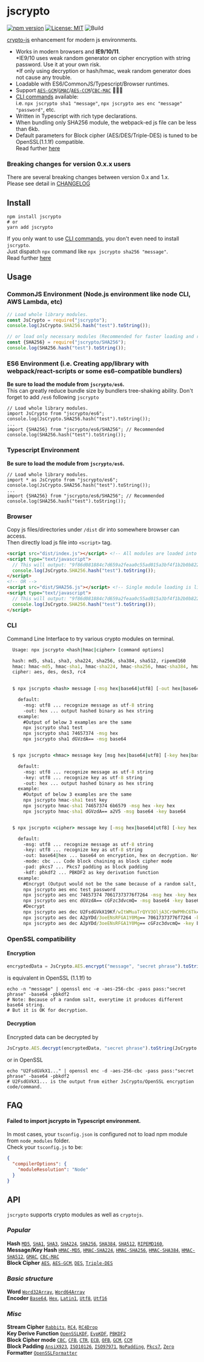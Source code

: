 # jscrypto
[![npm version](https://badge.fury.io/js/jscrypto.svg)](https://badge.fury.io/js/jscrypto)
[![License: MIT](https://img.shields.io/badge/License-MIT-yellow.svg)](https://opensource.org/licenses/MIT)
![Build](https://github.com/Hinaser/jscrypto/actions/workflows/test.yml/badge.svg?)

[crypto-js](https://github.com/brix/crypto-js) enhancement for modern js environments.

- Works in modern browsers and **IE9/10/11**.  
  \*IE9/10 uses weak random generator on cipher encryption with string password. Use it at your own risk.  
  \*If only using decryption or hash/hmac, weak random generator does not cause any trouble.
- Loadable with ES6/CommonJS/Typescript/Browser runtimes.
- Support [`AES-GCM`][AES-GCM]/[`GMAC`][GMAC]/[`AES-CCM`][AES-CCM]/[`CBC-MAC`][CBC-MAC] :tada::tada::tada:
- [CLI commands](#cli) available:  
  i.e. `npx jscrypto sha1 "message"`, `npx jscrypto aes enc "message" "password"`, etc.  
- Written in Typescript with rich type declarations.
- When bundling only SHA256 module, the webpack-ed js file can be less than 6kb.  
- Default parameters for Block cipher (AES/DES/Triple-DES) is tuned to be OpenSSL(1.1.1f) compatible.  
  Read further [here](#openssl-compat)

### Breaking changes for version 0.x.x users
There are several breaking changes between version 0.x and 1.x.  
Please see detail in [CHANGELOG](https://github.com/Hinaser/jscrypto/blob/master/CHANGELOG.md)


## Install

```
npm install jscrypto
# or
yarn add jscrypto
```

If you only want to use [CLI commands](#cli), you don't even need to install `jscrypto`.  
Just dispatch `npx` command like `npx jscrypto sha256 "message"`.  
Read further [here](#cli)

## Usage
### CommonJS Environment (Node.js environment like node CLI, AWS Lambda, etc)
```js
// Load whole library modules.
const JsCrypto = require("jscrypto");
console.log(JsCrypto.SHA256.hash("test").toString());

// or load only necessary modules (Recommended for faster loading and reduced size)
const {SHA256} = require("jscrypto/SHA256");
console.log(SHA256.hash("test").toString());
```

### ES6 Environment (i.e. Creating app/library with webpack/react-scripts or some es6-compatible bundlers)
**Be sure to load the module from `jscrypto/es6`.**  
This can greatly reduce bundle size by bundlers tree-shaking ability. 
Don't forget to add `/es6` following `jscrypto`
```ecmascript 6
// Load whole library modules.
import JsCrypto from "jscrypto/es6";
console.log(JsCrypto.SHA256.hash("test").toString());
...
import {SHA256} from "jscrypto/es6/SHA256"; // Recommended
console.log(SHA256.hash("test").toString());
```

### Typescript Environment
**Be sure to load the module from `jscrypto/es6`.**
```ecmascript 6
// Load whole library modules.
import * as JsCrypto from "jscrypto/es6";
console.log(JsCrypto.SHA256.hash("test").toString());
...
import {SHA256} from "jscrypto/es6/SHA256"; // Recommended
console.log(SHA256.hash("test").toString());
```

### Browser
Copy js files/directories under `/dist` dir into somewhere browser can access.  
Then directly load js file into `<script>` tag.
```html
<script src="dist/index.js"></script> <!-- All modules are loaded into browser -->
<script type="text/javascript">
  // This will output: "9f86d081884c7d659a2feaa0c55ad015a3bf4f1b2b0b822cd15d6c15b0f00a08"
  console.log(JsCrypto.SHA256.hash("test").toString());
</script>
<!-- OR -->
<script src="dist/SHA256.js"></script> <!-- Single module loading is lightweight and faster. -->
<script type="text/javascript">
  // This will output: "9f86d081884c7d659a2feaa0c55ad015a3bf4f1b2b0b822cd15d6c15b0f00a08"
  console.log(JsCrypto.SHA256.hash("test").toString());
</script>
```

<h3 id='cli'>CLI</h3>

Command Line Interface to try various crypto modules on terminal.
```cmd
  Usage: npx jscrypto <hash|hmac|cipher> [command options]

  hash: md5, sha1, sha3, sha224, sha256, sha384, sha512, ripemd160
  hmac: hmac-md5, hmac-sha1, hmac-sha224, hmac-sha256, hmac-sha384, hmac-sha512
  cipher: aes, des, des3, rc4

  
  $ npx jscrypto <hash> message [-msg hex|base64|utf8] [-out hex|base64]

    default:
      -msg: utf8 ... recognize message as utf-8 string
      -out: hex ... output hashed binary as hex string
    example:
      #Output of below 3 examples are the same
      npx jscrypto sha1 test
      npx jscrypto sha1 74657374 -msg hex
      npx jscrypto sha1 dGVzdA== -msg base64


  $ npx jscrypto <hmac> message key [msg hex|base64|utf8] [-key hex|base64|utf8] [-out hex|base64]

    default:
      -msg: utf8 ... recognize message as utf-8 string
      -key: utf8 ... recognize key as utf-8 string
      -out: hex ... output hashed binary as hex string
    example:
      #Output of below 3 examples are the same
      npx jscrypto hmac-sha1 test key
      npx jscrypto hmac-sha1 74657374 6b6579 -msg hex -key hex
      npx jscrypto hmac-sha1 dGVzdA== a2V5 -msg base64 -key base64


  $ npx jscrypto <cipher> message key [-msg hex|base64|utf8] [-key hex|base64|utf8] [-out hex|base64|utf8] [-mode cbc|ecb|ofb|cfb] [-pad pkcs7|iso10126|iso97971|ansix923|nopadding] [-kdf pbkdf2|evpkdf]

    default:
      -msg: utf8 ... recognize message as utf-8 string
      -key: utf8 ... recognize key as utf-8 string
      -out: base64|hex ... base64 on encryption, hex on decryption. Note: utf8 cannot be used on encryption.
      -mode: cbc ... Code block chaining as block cipher mode
      -pad: pkcs7 ... Pkcs7 padding as block padding
      -kdf: pbkdf2 ... PBKDF2 as key derivation function
    example:
      #Encrypt (Output would not be the same because of a random salt, but can be decrypted with the same key)
      npx jscrypto aes enc test password
      npx jscrypto aes enc 74657374 70617373776f7264 -msg hex -key hex
      npx jscrypto aes enc dGVzdA== cGFzc3dvcmQ= -msg base64 -key base64
      #Decrypt
      npx jscrypto aes dec U2FsdGVkX19Kf/wItWMuaTrQYV3OljA3Cr9WPMhC6Tk= password -out utf8
      npx jscrypto aes dec A2pYDd/3oeENsRFGA1Y0Mg== 70617373776f7264 -key hex -out utf8
      npx jscrypto aes dec A2pYDd/3oeENsRFGA1Y0Mg== cGFzc3dvcmQ= -key base64 -out utf8
```

<h3 id='openssl-compat'>OpenSSL compatibility</h3>

#### Encryption
  ```js
  encryptedData = JsCrypto.AES.encrypt("message", "secret phrase").toString();
  ```
is equivalent in OpenSSL (1.1.1f) to
  ```shell
  echo -n "message" | openssl enc -e -aes-256-cbc -pass pass:"secret phrase" -base64 -pbkdf2
  # Note: Because of a random salt, everytime it produces different base64 string.
  # But it is OK for decryption.
  ```

#### Decryption
Encrypted data can be decrypted by
  ```js
  JsCrypto.AES.decrypt(encryptedData, "secret phrase").toString(JsCrypto.Utf8); // "message"
  ```
or in OpenSSL
  ```shell
  echo "U2FsdGVkX1..." | openssl enc -d -aes-256-cbc -pass pass:"secret phrase" -base64 -pbkdf2
  # U2FsdGVkX1... is the output from either JsCrypto/OpenSSL encryption code/command.
  ```

## FAQ
#### Failed to import jscrypto in Typescript environment.

In most cases, your `tsconfig.json` is configured not to load npm module from `node_modules` folder.  
Check your `tsconfig.js` to be:
```json
{
  "compilerOptions": {
    "moduleResolution": "Node"
  }
}
```

## API
`jscrypto` supports crypto modules as well as `cryptojs`.

### *Popular*
**Hash** [`MD5`][MD5], [`SHA1`][SHA1], [`SHA3`][SHA3], [`SHA224`][SHA224], [`SHA256`][SHA256], [`SHA384`][SHA384], [`SHA512`][SHA512], [`RIPEMD160`][RIPEMD160],  
**Message/Key Hash** [`HMAC-MD5`][HMAC-MD5], [`HMAC-SHA224`][HMAC-SHA224], [`HMAC-SHA256`][HMAC-SHA256], [`HMAC-SHA384`][HMAC-SHA384], [`HMAC-SHA512`][HMAC-SHA512], [`GMAC`][GMAC], [`CBC-MAC`][CBC-MAC]  
**Block Cipher** [`AES`][AES], [`AES-GCM`][AES-GCM], [`DES`][DES], [`Triple-DES`][Triple-DES]

### *Basic structure*
**Word** [`Word32Array`][Word32Array], [`Word64Array`][Word64Array]  
**Encoder** [`Base64`][Base64], [`Hex`][Hex], [`Latin1`][Latin1], [`Utf8`][Utf8], [`Utf16`][Utf16]

### *Misc*
**Stream Cipher** [`Rabbits`][Rabbits], [`RC4`][RC4], [`RC4Drop`][RC4Drop]  
**Key Derive Function** [`OpenSSLKDF`][OpenSSLKDF], [`EvpKDF`][EvpKDF], [`PBKDF2`][PBKDF2]  
**Block Cipher mode** [`CBC`][CBC], [`CFB`][CFB], [`CTR`][CTR], [`ECB`][ECB], [`OFB`][OFB], [`GCM`][GCM], [`CCM`][CCM]  
**Block Padding** [`AnsiX923`][AnsiX923], [`ISO10126`][ISO10126], [`ISO97971`][ISO97971], [`NoPadding`][NoPadding], [`Pkcs7`][Pkcs7], [`Zero`][Zero]  
**Formatter** [`OpenSSLFormatter`][OpenSSLFormatter]

[MD5]: https://github.com/Hinaser/jscrypto/blob/master/API.md#md5
[SHA1]: https://github.com/Hinaser/jscrypto/blob/master/API.md#sha1
[SHA3]: https://github.com/Hinaser/jscrypto/blob/master/API.md#sha3
[SHA224]: https://github.com/Hinaser/jscrypto/blob/master/API.md#sha224
[SHA256]: https://github.com/Hinaser/jscrypto/blob/master/API.md#sha256
[SHA384]: https://github.com/Hinaser/jscrypto/blob/master/API.md#sha384
[SHA512]: https://github.com/Hinaser/jscrypto/blob/master/API.md#sha512
[RIPEMD160]: https://github.com/Hinaser/jscrypto/blob/master/API.md#ripemd160
[HMAC-MD5]: https://github.com/Hinaser/jscrypto/blob/master/API.md#hmac-md5
[HMAC-SHA224]: https://github.com/Hinaser/jscrypto/blob/master/API.md#hmac-sha224
[HMAC-SHA256]: https://github.com/Hinaser/jscrypto/blob/master/API.md#hmac-sha256
[HMAC-SHA384]: https://github.com/Hinaser/jscrypto/blob/master/API.md#hmac-sha384
[HMAC-SHA512]: https://github.com/Hinaser/jscrypto/blob/master/API.md#hmac-sha512
[GMAC]: https://github.com/Hinaser/jscrypto/blob/master/API.md#gmac
[CBC-MAC]: https://github.com/Hinaser/jscrypto/blob/master/API.md#cbc-mac
[AES]: https://github.com/Hinaser/jscrypto/blob/master/API.md#aes
[AES-GCM]: https://github.com/Hinaser/jscrypto/blob/master/API.md#aes-gcm
[AES-CCM]: https://github.com/Hinaser/jscrypto/blob/master/API.md#aes-ccm
[DES]: https://github.com/Hinaser/jscrypto/blob/master/API.md#des
[Triple-DES]: https://github.com/Hinaser/jscrypto/blob/master/API.md#des3
[Word32Array]: https://github.com/Hinaser/jscrypto/blob/master/API.md#word32array
[Word64Array]: https://github.com/Hinaser/jscrypto/blob/master/API.md#mword64Array
[Base64]: https://github.com/Hinaser/jscrypto/blob/master/API.md#base64
[Hex]: https://github.com/Hinaser/jscrypto/blob/master/API.md#hex
[Latin1]: https://github.com/Hinaser/jscrypto/blob/master/API.md#latin1
[Utf8]: https://github.com/Hinaser/jscrypto/blob/master/API.md#utf8
[Utf16]: https://github.com/Hinaser/jscrypto/blob/master/API.md#utf16
[Rabbits]: https://github.com/Hinaser/jscrypto/blob/master/API.md#rabbits
[RC4]: https://github.com/Hinaser/jscrypto/blob/master/API.md#rc4
[RC4Drop]: https://github.com/Hinaser/jscrypto/blob/master/API.md#rc4drop
[OpenSSLKDF]: https://github.com/Hinaser/jscrypto/blob/master/API.md#opensslkdf
[EvpKDF]: https://github.com/Hinaser/jscrypto/blob/master/API.md#evpkdf
[PBKDF2]: https://github.com/Hinaser/jscrypto/blob/master/API.md#pbkdf2
[CBC]: https://github.com/Hinaser/jscrypto/blob/master/API.md#cbc
[CFB]: https://github.com/Hinaser/jscrypto/blob/master/API.md#cfb
[CTR]: https://github.com/Hinaser/jscrypto/blob/master/API.md#ctr
[ECB]: https://github.com/Hinaser/jscrypto/blob/master/API.md#ecb
[OFB]: https://github.com/Hinaser/jscrypto/blob/master/API.md#ofb
[GCM]: https://github.com/Hinaser/jscrypto/blob/master/API.md#gcm
[CCM]: https://github.com/Hinaser/jscrypto/blob/master/API.md#ccm
[AnsiX923]: https://github.com/Hinaser/jscrypto/blob/master/API.md#ansix923
[ISO10126]: https://github.com/Hinaser/jscrypto/blob/master/API.md#iso10126
[ISO97971]: https://github.com/Hinaser/jscrypto/blob/master/API.md#iso97971
[NoPadding]: https://github.com/Hinaser/jscrypto/blob/master/API.md#nopadding
[Pkcs7]: https://github.com/Hinaser/jscrypto/blob/master/API.md#pkcs7
[Zero]: https://github.com/Hinaser/jscrypto/blob/master/API.md#zero
[OpenSSLFormatter]: https://github.com/Hinaser/jscrypto/blob/master/API.md#opensslformatter
